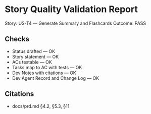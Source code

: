 # Story Quality Validation Report

Story: US-T4 — Generate Summary and Flashcards
Outcome: PASS

## Checks
- Status drafted — OK
- Story statement — OK
- ACs testable — OK
- Tasks map to AC with tests — OK
- Dev Notes with citations — OK
- Dev Agent Record and Change Log — OK

## Citations
- docs/prd.md §4.2, §5.3, §11
